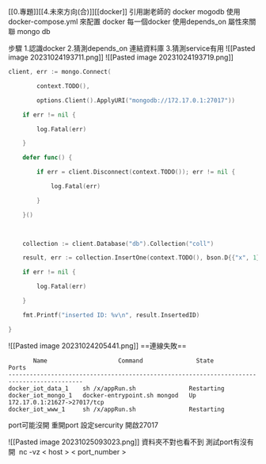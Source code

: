 [[0.專題]][[4.未來方向(合)]][[docker]]
引用謝老師的 docker mogodb
	使用 docker-compose.yml 來配置 docker
	每一個docker 使用depends_on 屬性來關聯 mongo db

步驟
1.認識docker
2.猜測depends_on 連結資料庫
3.猜測service有用
![[Pasted image 20231024193711.png]]
![[Pasted image 20231024193719.png]]
```go mongo
client, err := mongo.Connect(

        context.TODO(),

        options.Client().ApplyURI("mongodb://172.17.0.1:27017"))

    if err != nil {

        log.Fatal(err)

    }

    defer func() {

        if err = client.Disconnect(context.TODO()); err != nil {

            log.Fatal(err)

        }

    }()

  

    collection := client.Database("db").Collection("coll")

    result, err := collection.InsertOne(context.TODO(), bson.D{{"x", 1}})

    if err != nil {

        log.Fatal(err)

    }

    fmt.Printf("inserted ID: %v\n", result.InsertedID)

}
```
![[Pasted image 20231024205441.png]]
==連線失敗==
```
       Name                    Command               State                 Ports           
-------------------------------------------------------------------------------------------
docker_iot_data_1    sh /x/appRun.sh               Restarting                              
docker_iot_mongo_1   docker-entrypoint.sh mongod   Up           172.17.0.1:21627->27017/tcp
docker_iot_www_1     sh /x/appRun.sh               Restarting                              
```

port可能沒開 重開port
設定sercurity 開啟27017

![[Pasted image 20231025093023.png]]
資料夾不對也看不到
測試port有沒有開
 nc -vz < host > < port_number >